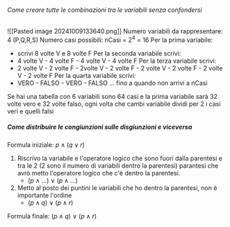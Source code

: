 ###### Come creare tutte le combinazioni tra le variabili senza confondersi
![[Pasted image 20241009133640.png]]
Numero variabili da rappresentare: 4 (P,Q,R,S)
Numero casi possibili: nCasi = $2^4$ = $16$
Per la prima variabile:
- scrivi 8 volte V e 8 volte F
Per la seconda variabile scrivi: 
- 4 volte V -  4 volte F - 4 volte V - 4 volte F
Per la terza variabile scrivi: 
- 2 volte V -  2 volte F - 2volte V - 2 volte F - 2 volte V -  2 volte F - 2 volte V - 2 volte F
Per la quarta variabile scrivi: 
- VERO - FALSO - VERO - FALSO … fino a quando non arrivi a nCasi 

Se hai una tabella con 6 variabili sono 64 casi e la prima variabile sarà 32 volte vero e 32 volte falso, ogni volta che cambi variabile dividi per 2 i casi veri e quelli falsi



##### Come distribuire le congiunzioni sulle disgiunzioni e viceversa
Formula iniziale: $p ∧ (q ∨ r )$

1. Riscrivo la variabile e l'operatore logico che sono fuori dalla parentesi e tra le 2 (2 sono il numero di variabili dentro la parentesi) parantesi che avrò metto l'operatore logico che c'è dentro la parentesi.
	- ($p ∧ ...$) ∨ ($p∧...$)
2. Metto al posto dei puntini le variabili che ho dentro la parentesi, non è importante l'ordine
	-  ($p ∧ q$) ∨ ($p∧r$)

Formula finale: ($p ∧ q$) ∨ ($p∧r$)